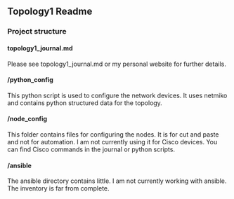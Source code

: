 ## Topology1 Readme
### Project structure
#### topology1_journal.md
Please see topology1_journal.md or my personal website for further details.

#### /python_config
This python script is used to configure the network devices. It uses netmiko and contains python structured data for the topology.

#### /node_config
This folder contains files for configuring the nodes. It is for cut and paste and not for automation. I am not currently using it for Cisco devices. You can find Cisco commands in the journal or python scripts.

#### /ansible
The ansible directory contains little. I am not currently working with ansible. The inventory is far from complete.